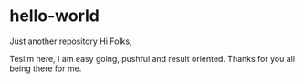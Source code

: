 # hello-world
Just another repository
Hi Folks,

Teslim here, I am easy going, pushful and result oriented. Thanks for you all being there for me.

